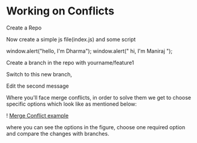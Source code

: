 # Working on Conflicts

Create a Repo

Now create a simple js file(index.js) and some script

window.alert("hello, I'm Dharma");
window.alert(" hi, I'm Maniraj ");

Create a branch in the repo with yourname/feature1

Switch to this new branch,

Edit the second message

Where you'll face merge conflicts, in order to solve them we get to choose specific options which look like as mentioned below:

! [Merge Conflict example](csforbeginners.png)

where you can see the options in the figure, choose one required option and compare the changes with branches.

